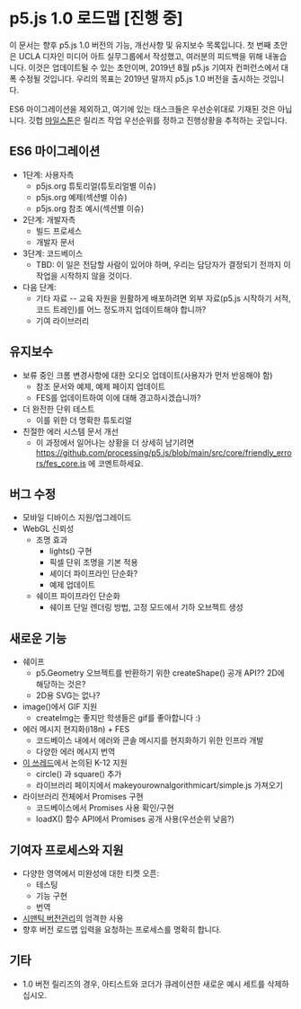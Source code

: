 # p5.js 1.0 로드맵 [진행 중]

이 문서는 향후 p5.js 1.0 버전의 기능, 개선사항 및 유지보수 목록입니다. 첫 번째 초안은 UCLA 디자인 미디어 아트 실무그룹에서 작성했고, 여러분의 피드백을 위해 내놓습니다. 이것은 업데이트될 수 있는 초안이며, 2019년 8월 p5.js 기여자 컨퍼런스에서 대폭 수정될 것입니다. 우리의 목표는 2019년 말까지 p5.js 1.0 버전을 출시하는 것입니다. 

ES6 마이그레이션을 제외하고, 여기에 있는 태스크들은 우선순위대로 기재된 것은 아닙니다. 깃헙 [마일스톤](https://github.com/processing/p5.js/milestones)은 릴리즈 작업 우선순위를 정하고 진행상황을 추적하는 곳입니다.

## ES6 마이그레이션
* 1단계: 사용자측
  * p5js.org 튜토리얼(튜토리얼별 이슈)
  * p5js.org 예제(섹션별 이슈)
  * p5js.org 참조 예시(섹션별 이슈)
* 2단계: 개발자측
  * 빌드 프로세스
  * 개발자 문서
* 3단계: 코드베이스
  * TBD: 이 일은 전담할 사람이 있어야 하며, 우리는 담당자가 결정되기 전까지 이 작업을 시작하지 않을 것이다.
* 다음 단계:
  * 기타 자료 -- 교육 자원을 원활하게 배포하려면 외부 자료(p5.js 시작하기 서적, 코드 트레인)를 어느 정도까지 업데이트해야 합니까?
  * 기여 라이브러리

## 유지보수
* 보류 중인 크롬 변경사항에 대한 오디오 업데이트(사용자가 먼저 반응해야 함)
  * 참조 문서와 예제, 예제 페이지 업데이트
  * FES를 업데이트하여 이에 대해 경고하시겠습니까?
* 더 완전한 단위 테스트
  * 이를 위한 더 명확한 튜토리얼
* 친절한 에러 시스템 문서 개선
  * 이 과정에서 일어나는 상황을 더 상세히 남기려면 https://github.com/processing/p5.js/blob/main/src/core/friendly_errors/fes_core.js 에 코멘트하세요.

## 버그 수정
* 모바일 디바이스 지원/업그레이드
* WebGL 신뢰성
  * 조명 효과
    * lights() 구현
    * 픽셀 단위 조명을 기본 적용
    * 셰이더 파이프라인 단순화?
    * 예제 업데이트
  * 쉐이프 파이프라인 단순화
    * 쉐이프 단일 렌더링 방법, 고정 모드에서 기하 오브젝트 생성

## 새로운 기능
* 쉐이프
  * p5.Geometry 오브젝트를 반환하기 위한 createShape() 공개 API?? 2D에 해당하는 것은?
  * 2D용 SVG는 없나?
* image()에서 GIF 지원
  * createImg는 좋지만 학생들은 gif를 좋아합니다 :)
* 에러 메시지 현지화(i18n) + FES
  * 코드베이스 내에서 에러와 콘솔 메시지를 현지화하기 위한 인프라 개발
  * 다양한 에러 메시지 번역
* [이 쓰레드](https://github.com/processing/p5.js/issues/2305)에서 논의된 K-12 지원
  * circle() 과 square() 추가
  * 라이브러리 페이지에서 makeyourownalgorithmicart/simple.js 가져오기
* 라이브러리 전체에서 Promises 구현
  * 코드베이스에서 Promises 사용 확인/구현
  * loadX() 함수 API에서 Promises 공개 사용(우선순위 낮음?)
  
## 기여자 프로세스와 지원
* 다양한 영역에서 미완성에 대한 티켓 오픈:
  * 테스팅
  * 기능 구현
  * 번역
* [시맨틱 버전관리](https://semver.org/)의 엄격한 사용
* 향후 버전 로드맵 입력을 요청하는 프로세스를 명확히 합니다.

## 기타
* 1.0 버전 릴리즈의 경우, 아티스트와 코더가 큐레이션한 새로운 예시 세트를 삭제하십시오.

